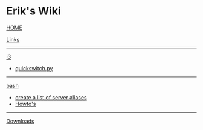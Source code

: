 # Erik's Wiki

[HOME](home.md)

[Links](links.md)

- - - -

[i3]()

* [ quickswitch.py ](quickswitch.md)

- - - -
[bash]()

* [ create a list of server aliases ](server-aliases.md)
* [ Howto's ](bash-howto.md)

- - - -

[Downloads](downloads.md)
